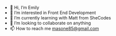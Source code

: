 - 👋 Hi, I’m Emily
- 👀 I’m interested in Front End Development
- 🌱 I’m currently learning with Matt from SheCodes
- 💞️ I’m looking to collaborate on anything
- 📫 How to reach me masone85@gmail.com

<!---
masone85/masone85 is a ✨ special ✨ repository because its `README.md` (this file) appears on your GitHub profile.
You can click the Preview link to take a look at your changes.
--->
